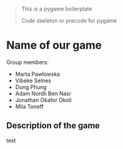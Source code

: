 > This is a pygame boilerplate
>
> Code skeleton or precode for pygame

# Name of our game

Group members:

- Marta Pawłowska
- Vibeke Selnes
- Dung Phung
- Adam Nordli Ben Nasr
- Jonathan Okafor Okoli
- Mila Toneff

## Description of the game

test 